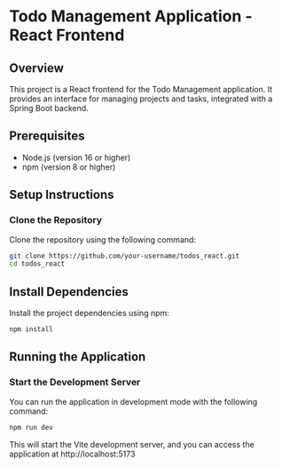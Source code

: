 # Todo Management Application - React Frontend

## Overview
This project is a React frontend for the Todo Management application. It provides an interface for managing projects and tasks, integrated with a Spring Boot backend.

## Prerequisites
- Node.js (version 16 or higher)
- npm (version 8 or higher)

## Setup Instructions

### Clone the Repository
Clone the repository using the following command:

```bash
git clone https://github.com/your-username/todos_react.git
cd todos_react
```

## Install Dependencies
Install the project dependencies using npm:
```bash
npm install
```

## Running the Application
### Start the Development Server
You can run the application in development mode with the following command:
```bash
npm run dev
```
This will start the Vite development server, and you can access the application at http://localhost:5173

